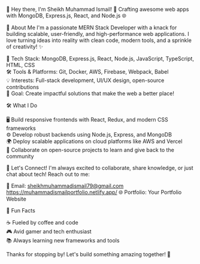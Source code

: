 👋 Hey there, I'm Sheikh Muhammad Ismail! 🚀
Crafting awesome web apps with MongoDB, Express.js, React, and Node.js 🌐

🌟 About Me
I'm a passionate MERN Stack Developer with a knack for building scalable, user-friendly, and high-performance web applications. I love turning ideas into reality with clean code, modern tools, and a sprinkle of creativity! ✨

🔧 Tech Stack: MongoDB, Express.js, React, Node.js, JavaScript, TypeScript, HTML, CSS  
🛠️ Tools & Platforms: Git, Docker, AWS, Firebase, Webpack, Babel  
💡 Interests: Full-stack development, UI/UX design, open-source contributions  
🎯 Goal: Create impactful solutions that make the web a better place!


🛠️ What I Do

🖥️ Build responsive frontends with React, Redux, and modern CSS frameworks  
⚙️ Develop robust backends using Node.js, Express, and MongoDB  
🌍 Deploy scalable applications on cloud platforms like AWS and Vercel  
🤝 Collaborate on open-source projects to learn and give back to the community



🤝 Let's Connect!
I'm always excited to collaborate, share knowledge, or just chat about tech! Reach out to me:  

📧 Email: sheikhmuhammadismail79@gmail.com
https://muhammadismailportfolio.netlify.app/
🌐 Portfolio: Your Portfolio Website


🎉 Fun Facts

☕ Fueled by coffee and code  
🎮 Avid gamer and tech enthusiast  
📚 Always learning new frameworks and tools

Thanks for stopping by! Let's build something amazing together! 🚀  

